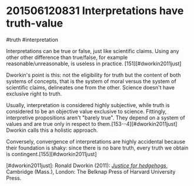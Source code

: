 # 201506120831 Interpretations have truth-value
#truth #interpretation

Interpretations can be true or false, just like scientific claims. Using any other other difference than true/false, for example reasonable/unreasonable, is useless in practice. [151][#dworkin2011just]

Dworkin's point is this: not the eligibility for truth but the content of both systems of concepts, that is the system of moral versus the system of scientific claims, delineates one from the other. Science doesn't have exclusive right to truth.

Usually, interpretation is considered highly subjective, while truth is considered to be an objective value exclusive to science. Fittingly, interpretive propositions aren't "barely true". They depend on a system of values and are true only in respect to them.[153--4][#dworkin2011just] Dworkin calls this a holistic approach.

Conversely, convergence of interpretations are highly accidental because their foundation is shaky: since there is no bare truth, every truth we obtain is contingent.[155][#dworkin2011just]

[#dworkin2011just]: Ronald Dworkin (2011): _[Justice for hedgehogs](x-bdsk://dworkin2011just)_, Cambridge (Mass.), London: The Belknap Press of Harvard University Press.
